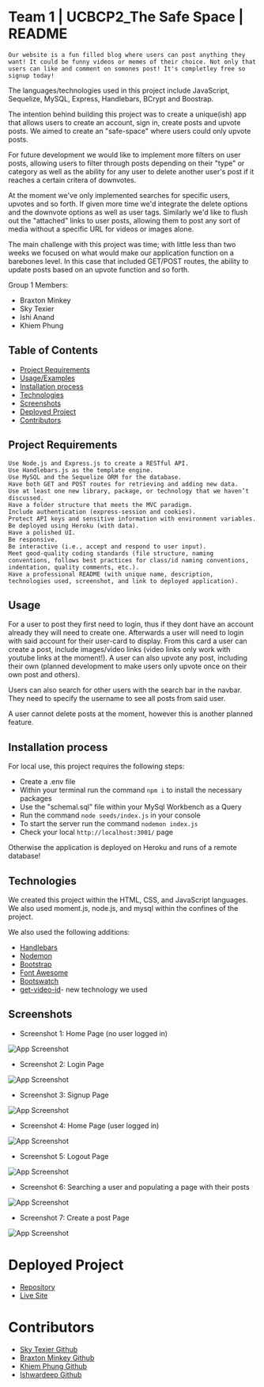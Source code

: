 # Team 1 | UCBCP2_The Safe Space | README
 `Our website is a fun filled blog where users can post anything they want! It could be funny videos or memes of their choice. Not only that users can like and comment on somones post! It's completley free so signup today!`

 The languages/technologies used in this project include JavaScript, Sequelize, MySQL, Express, Handlebars, BCrypt and Boostrap.

 The intention behind building this project was to create a unique(ish) app that allows users to create an account, sign in, create posts and upvote posts. We aimed to create an "safe-space" where users could only upvote posts.

 For future development we would like to implement more filters on user posts, allowing users to filter through posts depending on their "type" or category as well as the ability for any user to delete another user's post if it reaches a certain critera of downvotes.

 At the moment we've only implemented searches for specific users, upvotes and so forth. If given more time we'd integrate the delete options and the downvote options as well as user tags. Similarly we'd like to flush out the "attached" links to user posts, allowing them to post any sort of media without a specific URL for videos or images alone.

 The main challenge with this project was time; with little less than two weeks we focused on what would make our application function on a barebones level. In this case that included GET/POST routes, the ability to update posts based on an upvote function and so forth. 

 Group 1 Members:

* Braxton Minkey
* Sky Texier
* Ishi Anand
* Khiem Phung

## Table of Contents
- [Project Requirements](#project-requirements)
- [Usage/Examples](#usage)
- [Installation process](#installation-process)
- [Technologies](#technologies)
- [Screenshots](#screenshots)
- [Deployed Project](#deployed-project)
- [Contributors](#contributors)

 ## Project Requirements 

```
Use Node.js and Express.js to create a RESTful API.
Use Handlebars.js as the template engine.
Use MySQL and the Sequelize ORM for the database.
Have both GET and POST routes for retrieving and adding new data.
Use at least one new library, package, or technology that we haven’t discussed.
Have a folder structure that meets the MVC paradigm.
Include authentication (express-session and cookies).
Protect API keys and sensitive information with environment variables.
Be deployed using Heroku (with data).
Have a polished UI.
Be responsive.
Be interactive (i.e., accept and respond to user input).
Meet good-quality coding standards (file structure, naming conventions, follows best practices for class/id naming conventions, indentation, quality comments, etc.).
Have a professional README (with unique name, description, technologies used, screenshot, and link to deployed application).
```

## Usage

For a user to post they first need to login, thus if they dont have an account already they will need to create one. Afterwards a user will need to login with said account for their user-card to display. From this card a user can create a post, include images/video links (video links only work with youtube links at the moment!).
A user can also upvote any post, including their own (planned development to make users only upvote once on their own post and others).

Users can also search for other users with the search bar in the navbar. They need to specify the username to see all posts from said user.

A user cannot delete posts at the moment, however this is another planned feature.

## Installation process
For local use, this project requires the following steps: 
 * Create a .env file
 * Within your terminal run the command `npm i` to install the necessary packages
 * Use the "schemal.sql" file within your MySql Workbench as a Query
 * Run the command `node seeds/index.js` in your console
 * To start the server run the command `nodemon index.js`
 * Check your local `http://localhost:3001/` page

Otherwise the application is deployed on Heroku and runs of a remote database!

 
## Technologies

We created this project within the HTML, CSS, and JavaScript languages. We also used moment.js, node.js, and mysql within the confines of the project.

We also used the following additions:

* [Handlebars](https://handlebarsjs.com/)
* [Nodemon](https://www.npmjs.com/package//nodemon)
* [Bootstrap](https://getbootstrap.com/docs/5.2/utilities/positi)
* [Font Awesome](https://fontawesome.com/)
* [Bootswatch](https://bootswatch.com/quartz/)
* [get-video-id](https://www.npmjs.com/package/get-video-id)- new technology we used



 ## Screenshots
* Screenshot 1: Home Page (no user logged in) 

![App Screenshot](/public/assets/screenshots/screenshot1.JPG)

* Screenshot 2: Login Page

![App Screenshot](/public/assets/screenshots/screenshot2.JPG)

* Screenshot 3: Signup Page

![App Screenshot](/public/assets/screenshots/screenshot3.JPG)

* Screenshot 4:  Home Page (user logged in) 

![App Screenshot](/public/assets/screenshots/screenshot4.JPG)

* Screenshot 5: Logout Page

![App Screenshot](/public/assets/screenshots/screenshot5.JPG)

* Screenshot 6: Searching a user and populating a page with their posts

![App Screenshot](/public/assets/screenshots/screenshot6.JPG)

* Screenshot 7: Create a post Page

![App Screenshot](/public/assets/screenshots/screenshot7.JPG)


# Deployed Project

* [Repository](https://github.com/BrackyM/UCBC_SafeSpace)
* [Live Site](https://the-safer-space.herokuapp.com/)

 # Contributors

* [Sky Texier Github](https://github.com/skytexier)
* [Braxton Minkey Github](https://github.com/BrackyM)
* [Khiem Phung Github](https://github.com/phungxkhiem)
* [Ishwardeep Github](https://github.com/ianad389)
 

